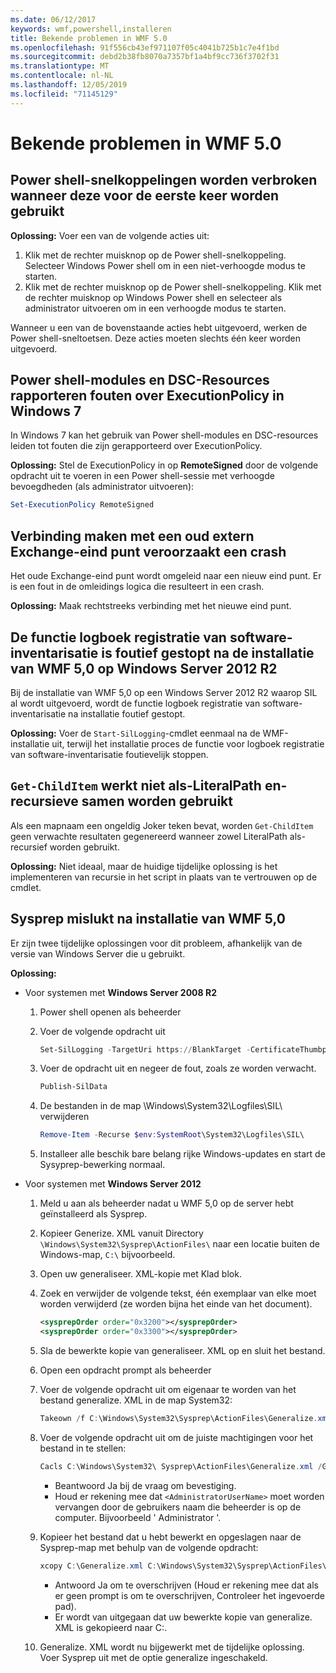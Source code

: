 ```yaml
---
ms.date: 06/12/2017
keywords: wmf,powershell,installeren
title: Bekende problemen in WMF 5.0
ms.openlocfilehash: 91f556cb43ef971107f05c4041b725b1c7e4f1bd
ms.sourcegitcommit: debd2b38fb8070a7357bf1a4bf9cc736f3702f31
ms.translationtype: MT
ms.contentlocale: nl-NL
ms.lasthandoff: 12/05/2019
ms.locfileid: "71145129"
---
```

# <a name="known-issues-in-wmf-50"></a>Bekende problemen in WMF 5.0

## <a name="powershell-shortcuts-are-broken-when-used-for-the-first-time"></a>Power shell-snelkoppelingen worden verbroken wanneer deze voor de eerste keer worden gebruikt

**Oplossing:** Voer een van de volgende acties uit:

1. Klik met de rechter muisknop op de Power shell-snelkoppeling. Selecteer Windows Power shell om in een niet-verhoogde modus te starten.
2. Klik met de rechter muisknop op de Power shell-snelkoppeling. Klik met de rechter muisknop op Windows Power shell en selecteer als administrator uitvoeren om in een verhoogde modus te starten.

Wanneer u een van de bovenstaande acties hebt uitgevoerd, werken de Power shell-sneltoetsen. Deze acties moeten slechts één keer worden uitgevoerd.

## <a name="powershell-modules-and-dsc-resources-report-errors-about-executionpolicy-on-windows-7"></a>Power shell-modules en DSC-Resources rapporteren fouten over ExecutionPolicy in Windows 7

In Windows 7 kan het gebruik van Power shell-modules en DSC-resources leiden tot fouten die zijn gerapporteerd over ExecutionPolicy.

**Oplossing:** Stel de ExecutionPolicy in op **RemoteSigned** door de volgende opdracht uit te voeren in een Power shell-sessie met verhoogde bevoegdheden (als administrator uitvoeren):

```powershell
Set-ExecutionPolicy RemoteSigned
```

## <a name="connecting-to-an-old-remote-exchange-endpoint-causes-a-crash"></a>Verbinding maken met een oud extern Exchange-eind punt veroorzaakt een crash

Het oude Exchange-eind punt wordt omgeleid naar een nieuw eind punt. Er is een fout in de omleidings logica die resulteert in een crash.

**Oplossing:** Maak rechtstreeks verbinding met het nieuwe eind punt.

## <a name="software-inventory-logging-feature-is-erroneously-stopped-after-wmf-50-installation-on-windows-server-2012-r2"></a>De functie logboek registratie van software-inventarisatie is foutief gestopt na de installatie van WMF 5,0 op Windows Server 2012 R2

Bij de installatie van WMF 5,0 op een Windows Server 2012 R2 waarop SIL al wordt uitgevoerd, wordt de functie logboek registratie van software-inventarisatie na installatie foutief gestopt.

**Oplossing:** Voer de `Start-SilLogging`-cmdlet eenmaal na de WMF-installatie uit, terwijl het installatie proces de functie voor logboek registratie van software-inventarisatie foutievelijk stoppen.

## <a name="get-childitem-does-not-work-if--literalpath-and--recurse-are-used-together"></a>`Get-ChildItem` werkt niet als-LiteralPath en-recursieve samen worden gebruikt

Als een mapnaam een ongeldig Joker teken bevat, worden `Get-ChildItem` geen verwachte resultaten gegenereerd wanneer zowel LiteralPath als-recursief worden gebruikt.

**Oplossing:** Niet ideaal, maar de huidige tijdelijke oplossing is het implementeren van recursie in het script in plaats van te vertrouwen op de cmdlet.

## <a name="sysprep-fails-after-wmf-50-installation"></a>Sysprep mislukt na installatie van WMF 5,0

Er zijn twee tijdelijke oplossingen voor dit probleem, afhankelijk van de versie van Windows Server die u gebruikt.

**Oplossing:**

- Voor systemen met **Windows Server 2008 R2**
  1. Power shell openen als beheerder
  2. Voer de volgende opdracht uit

     ```powershell
     Set-SilLogging -TargetUri https://BlankTarget -CertificateThumbprint 0123456789
     ```

  3. Voer de opdracht uit en negeer de fout, zoals ze worden verwacht.

     ```powershell
     Publish-SilData
     ```

  4. De bestanden in de map \Windows\System32\Logfiles\SIL\ verwijderen

     ```powershell
     Remove-Item -Recurse $env:SystemRoot\System32\Logfiles\SIL\
     ```

  5. Installeer alle beschik bare belang rijke Windows-updates en start de Sysyprep-bewerking normaal.

- Voor systemen met **Windows Server 2012**
  1. Meld u aan als beheerder nadat u WMF 5,0 op de server hebt geïnstalleerd als Sysprep.
  2. Kopieer Generize. XML vanuit Directory `\Windows\System32\Sysprep\ActionFiles\` naar een locatie buiten de Windows-map, `C:\` bijvoorbeeld.
  3. Open uw generaliseer. XML-kopie met Klad blok.
  4. Zoek en verwijder de volgende tekst, één exemplaar van elke moet worden verwijderd (ze worden bijna het einde van het document).

     ```xml
     <sysprepOrder order="0x3200"></sysprepOrder>
     <sysprepOrder order="0x3300"></sysprepOrder>
     ```

  5. Sla de bewerkte kopie van generaliseer. XML op en sluit het bestand.
  6. Open een opdracht prompt als beheerder
  7. Voer de volgende opdracht uit om eigenaar te worden van het bestand generalize. XML in de map System32:

     ```powershell
     Takeown /f C:\Windows\System32\Sysprep\ActionFiles\Generalize.xml
     ```

  8. Voer de volgende opdracht uit om de juiste machtigingen voor het bestand in te stellen:

     ```powershell
     Cacls C:\Windows\System32\ Sysprep\ActionFiles\Generalize.xml /G `<AdministratorUserName>`:F
     ```

     - Beantwoord Ja bij de vraag om bevestiging.
     - Houd er rekening mee dat `<AdministratorUserName>` moet worden vervangen door de gebruikers naam die beheerder is op de computer. Bijvoorbeeld ' Administrator '.

  9. Kopieer het bestand dat u hebt bewerkt en opgeslagen naar de Sysprep-map met behulp van de volgende opdracht:

     ```powershell
     xcopy C:\Generalize.xml C:\Windows\System32\Sysprep\ActionFiles\Generalize.xml
     ```

     - Antwoord Ja om te overschrijven (Houd er rekening mee dat als er geen prompt is om te overschrijven, Controleer het ingevoerde pad).
     - Er wordt van uitgegaan dat uw bewerkte kopie van generalize. XML is gekopieerd naar C:\.

  10. Generalize. XML wordt nu bijgewerkt met de tijdelijke oplossing. Voer Sysprep uit met de optie generalize ingeschakeld.